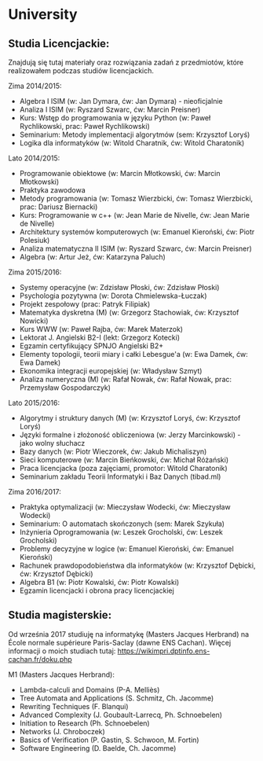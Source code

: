 # University

## Studia Licencjackie:

Znajdują się tutaj materiały oraz rozwiązania zadań z przedmiotów, które realizowałem podczas studiów licencjackich.

Zima 2014/2015:

- Algebra I ISIM (w: Jan Dymara, ćw: Jan Dymara) - nieoficjalnie
- Analiza I ISIM (w: Ryszard Szwarc, ćw: Marcin Preisner)
- Kurs: Wstęp do programowania w języku Python (w: Paweł Rychlikowski, prac: Paweł Rychlikowski)
- Seminarium: Metody implementacji algorytmów (sem: Krzysztof Loryś)
- Logika dla informatyków (w: Witold Charatnik, ćw: Witold Charatonik)

Lato 2014/2015:

- Programowanie obiektowe (w: Marcin Młotkowski, ćw: Marcin Młotkowski)
- Praktyka zawodowa
- Metody programowania (w: Tomasz Wierzbicki, ćw: Tomasz Wierzbicki, prac: Dariusz Biernacki)
- Kurs: Programowanie w c++ (w: Jean Marie de Nivelle, ćw: Jean Marie de Nivelle)
- Architektury systemów komputerowych (w: Emanuel Kieroński, ćw: Piotr Polesiuk)
- Analiza matematyczna II ISIM (w: Ryszard Szwarc, ćw: Marcin Preisner)
- Algebra (w: Artur Jeż, ćw: Katarzyna Paluch)

Zima 2015/2016:

- Systemy operacyjne (w: Zdzisław Płoski, ćw: Zdzisław Płoski)
- Psychologia pozytywna (w: Dorota Chmielewska-Łuczak)
- Projekt zespołowy (prac: Patryk Filipiak)
- Matematyka dyskretna (M) (w: Grzegorz Stachowiak, ćw: Krzysztof Nowicki)
- Kurs WWW (w: Paweł Rajba, ćw: Marek Materzok)
- Lektorat J. Angielski B2-I (lekt: Grzegorz Kotecki)
- Egzamin certyfikujący SPNJO Angielski B2+
- Elementy topologii, teorii miary i całki Lebesgue'a (w: Ewa Damek, ćw: Ewa Damek)
- Ekonomika integracji europejskiej (w: Władysław Szmyt)
- Analiza numeryczna (M) (w: Rafał Nowak, ćw: Rafał Nowak, prac: Przemysław Gospodarczyk)

Lato 2015/2016:

 - Algorytmy i struktury danych (M) (w: Krzysztof Loryś, ćw: Krzysztof Loryś)
 - Języki formalne i złożoność obliczeniowa (w: Jerzy Marcinkowski) - jako wolny słuchacz
 - Bazy danych (w: Piotr Wieczorek, ćw: Jakub Michaliszyn)
 - Sieci komputerowe (w: Marcin Bieńkowski, ćw: Michał Różański)
 - Praca licencjacka (poza zajęciami, promotor: Witold Charatonik)
 - Seminarium zakładu Teorii Informatyki i Baz Danych (tibad.ml)

Zima 2016/2017:

- Praktyka optymalizacji (w: Mieczysław Wodecki, ćw: Mieczysław Wodecki)
- Seminarium: O automatach skończonych (sem: Marek Szykuła)
- Inżynieria Oprogramowania (w: Leszek Grocholski, ćw: Leszek Grocholski)
- Problemy decyzyjne w logice (w: Emanuel Kieroński, ćw: Emanuel Kieroński)
- Rachunek prawdopodobieństwa dla informatyków (w: Krzysztof Dębicki, ćw: Krzysztof Dębicki)
- Algebra B1 (w: Piotr Kowalski, ćw: Piotr Kowalski)
- Egzamin licencjacki i obrona pracy licencjackiej

## Studia magisterskie:

Od września 2017 studiuję na informatykę (Masters Jacques Herbrand) na École normale supérieure Paris-Saclay (dawne ENS Cachan). Więcej informacji o moich studiach tutaj: https://wikimpri.dptinfo.ens-cachan.fr/doku.php

M1 (Masters Jacques Herbrand):

- Lambda-calculi and Domains (P-A. Melliès)
- Tree Automata and Applications (S. Schmitz, Ch. Jacomme)
- Rewriting Techniques (F. Blanqui)
- Advanced Complexity (J. Goubault-Larrecq, Ph. Schnoebelen)
- Initiation to Research (Ph. Schnoebelen)
- Networks (J. Chroboczek)
- Basics of Verification (P. Gastin, S. Schwoon, M. Fortin)
- Software Engineering (D. Baelde, Ch. Jacomme)
